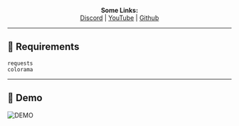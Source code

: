 <p align='center'>
  <b>Some Links:</b><br>
  <a href="https://discord.gg/5bKTQXBjqG">Discord</a> |
  <a href="https://www.youtube.com/channel/UCdIuioH8MzwMD88XGkliupA">YouTube</a> |
  <a href="https://github.com/KanekiX2">Github</a>
</p>

---  

## 📂 Requirements
```
requests
colorama
```

---  

## 👀 Demo  
![DEMO](https://cdn.discordapp.com/attachments/808432523264262154/815566905330499584/unknown.png)
